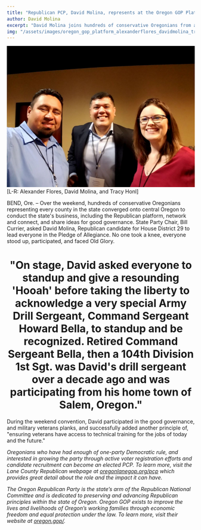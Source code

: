 ```yaml
---
title: "Republican PCP, David Molina, represents at the Oregon GOP Platform Convention"
author: David Molina
excerpt: "David Molina joins hundreds of conservative Oregonians from across the state at the Oregon GOP Platform Convention."
img: "/assets/images/oregon_gop_platform_alexanderflores_davidmolina_tracyhonl.jpg"
---
```


<a href="#">
    <img src="/assets/images/oregon_gop_platform_alexanderflores_davidmolina_tracyhonl.jpg" alt="David Molina joins hundreds of conservative Oregonians from across the state at the Oregon GOP Platform Convention">
</a>
[L-R: Alexander Flores, David Molina, and Tracy Honl]

BEND, Ore. – Over the weekend, hundreds of conservative Oregonians representing every county in the state converged onto central Oregon to conduct the state's business, including the Republican platform, network and connect, and share ideas for good governance. State Party Chair, Bill Currier, asked David Molina, Republican candidate for House District 29 to lead everyone in the Pledge of Allegiance. No one took a knee, everyone stood up, participated, and faced Old Glory.

<h1 align="center">"On stage, David asked everyone to standup and give a resounding 'Hooah' before taking the liberty to acknowledge a very special Army Drill Sergeant, Command Sergeant Howard Bella, to standup and be recognized. Retired Command Sergeant Bella, then a 104th Division 1st Sgt. was David's drill sergeant over a decade ago and was participating from his home town of Salem, Oregon."</h1>

During the weekend convention, David participated in the good governance, and military veterans planks, and successfully added another principle of, "ensuring veterans have access to technical training for the jobs of today and the future."

_Oregonians who have had enough of one-party Democratic rule, and interested in growing the party through active voter registration efforts and candidate recruitment can become an elected PCP. To learn more, visit the Lane County Republican webpage at <a href="http://oregonlanegop.org/pcp">oregonlanegop.org/pcp</a> which provides great detail about the role and the impact it can have._

_The Oregon Republican Party is the state’s arm of the Republican National Committee and is dedicated to preserving and advancing Republican principles within the state of Oregon. Oregon GOP exists to improve the lives and livelihoods of Oregon’s working families through economic freedom and equal protection under the law. To learn more, visit their website at <a href="https://oregon.gop/">oregon.gop/</a>._
